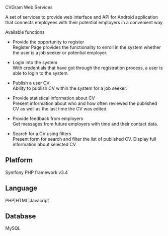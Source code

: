 CVGram Web Services

A set of services to provide web interface and API for Android application that connects employees with their potential employers in a convenient way

Available functions
- Provide the opportunity to register\
Register Page provides the functionality to enroll in the system whether the user is a job seeker or potential employer.

- Login into the system\
With credentials that have got through the registration process, a user is able to login to the system.

- Publish a user CV\
Ability to publish CV within the system for a job seeker.

- Provide statistical information about CV\
Present information about who and how often reviewed the published CV as well as the last time the CV was edited.

- Provide feedback from employers\
Get messages from future employers with time and their contact data.

- Search for a CV using filters\
Present form for search and filter the list of published CV. Display full information about selected CV

## Platform
Symfony PHP framework v3.4 

## Language
PHP|HTML|Javacript

## Database
MySQL
